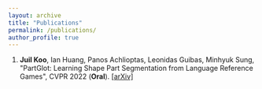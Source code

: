 ```yaml
---
layout: archive
title: "Publications"
permalink: /publications/
author_profile: true
---
```


1. **Juil Koo**, Ian Huang, Panos Achlioptas, Leonidas Guibas, Minhyuk Sung, "PartGlot: Learning Shape Part Segmentation from Language Reference Games", CVPR 2022 (**Oral**). [[arXiv]](https://arxiv.org/abs/2112.06390)
